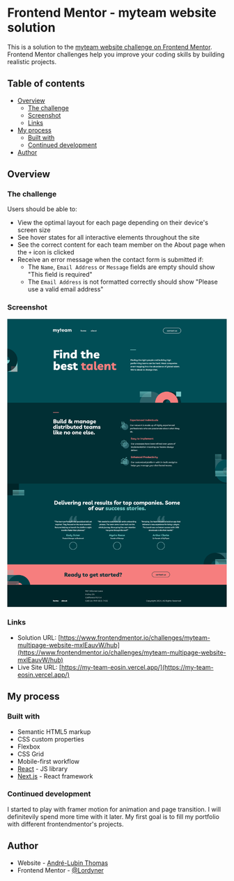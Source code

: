 # Frontend Mentor - myteam website solution

This is a solution to the [myteam website challenge on Frontend Mentor](https://www.frontendmentor.io/challenges/myteam-multipage-website-mxlEauvW). Frontend Mentor challenges help you improve your coding skills by building realistic projects. 

## Table of contents

- [Overview](#overview)
  - [The challenge](#the-challenge)
  - [Screenshot](#screenshot)
  - [Links](#links)
- [My process](#my-process)
  - [Built with](#built-with)
  - [Continued development](#continued-development)
- [Author](#author)

## Overview

### The challenge

Users should be able to:

- View the optimal layout for each page depending on their device's screen size
- See hover states for all interactive elements throughout the site
- See the correct content for each team member on the About page when the `+` icon is clicked
- Receive an error message when the contact form is submitted if:
  - The `Name`, `Email Address` or `Message` fields are empty should show "This field is required"
  - The `Email Address` is not formatted correctly should show "Please use a valid email address"

### Screenshot

![](./Screenshot%20full%20page.png)


### Links

- Solution URL: [https://www.frontendmentor.io/challenges/myteam-multipage-website-mxlEauvW/hub](https://www.frontendmentor.io/challenges/myteam-multipage-website-mxlEauvW/hub)
- Live Site URL: [https://my-team-eosin.vercel.app/](https://my-team-eosin.vercel.app/)

## My process

### Built with

- Semantic HTML5 markup
- CSS custom properties
- Flexbox
- CSS Grid
- Mobile-first workflow
- [React](https://reactjs.org/) - JS library
- [Next.js](https://nextjs.org/) - React framework


### Continued development

I started to play with framer motion for animation and page transition. I will definitevily spend more time with it later. My first goal is to fill my portfolio with different frontendmentor's projects.

## Author

- Website - [André-Lubin Thomas](https://www.thomasandrelubin.fr/)
- Frontend Mentor - [@Lordyner](https://www.frontendmentor.io/profile/Lordyner)
